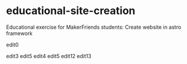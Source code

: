 # educational-site-creation
Educational exercise for MakerFriends students: Create website in astro framework

edit0


edit3
edit5
edit4
edit5
edit12
edit13
